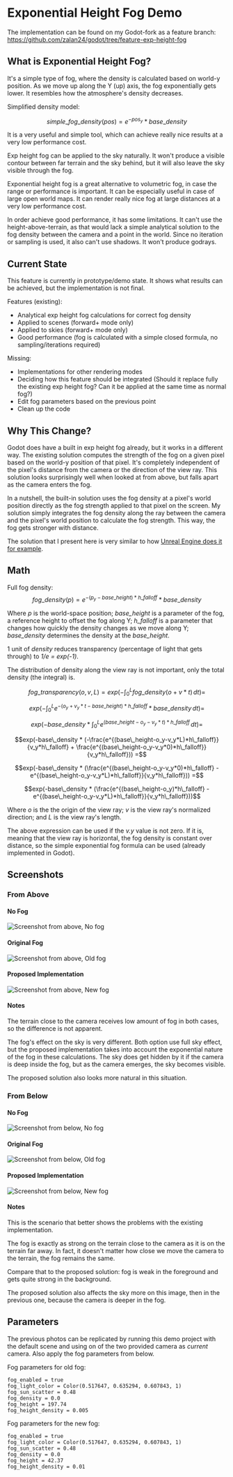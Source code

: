 # Exponential Height Fog Demo

The implementation can be found on my Godot-fork as a feature branch: https://github.com/zalan24/godot/tree/feature-exp-height-fog

## What is Exponential Height Fog?

It's a simple type of fog, where the density is calculated based on world-y position. As we move up along the Y (up) axis, the fog exponentially gets lower. It resembles how the atmosphere's density decreases.

Simplified density model:
```math
simple\_fog\_density\left(pos\right) = e^{-pos_y}*base\_density
```

It is a very useful and simple tool, which can achieve really nice results at a very low performance cost.

Exp height fog can be applied to the sky naturally. It won't produce a visible contour between far terrain and the sky behind, but it will also leave the sky visible through the fog.

Exponential height fog is a great alternative to volumetric fog, in case the range or performance is important. It can be especially useful in case of large open world maps. It can render really nice fog at large distances at a very low performance cost.

In order achieve good performance, it has some limitations. It can't use the height-above-terrain, as that would lack a simple analytical solution to the fog density between the camera and a point in the world. Since no iteration or sampling is used, it also can't use shadows. It won't produce godrays.

## Current State

This feature is currently in prototype/demo state. It shows what results can be achieved, but the implementation is not final.

Features (existing):
* Analytical exp height fog calculations for correct fog density
* Applied to scenes (forward+ mode only)
* Applied to skies (forward+ mode only)
* Good performance (fog is calculated with a simple closed formula, no sampling/iterations required)

Missing:
* Implementations for other rendering modes
* Deciding how this feature should be integrated (Should it replace fully the existing exp height fog? Can it be applied at the same time as normal fog?)
* Edit fog parameters based on the previous point
* Clean up the code

## Why This Change?

Godot does have a built in exp height fog already, but it works in a different way. The existing solution computes the strength of the fog on a given pixel based on the world-y position of that pixel. It's completely independent of the pixel's distance from the camera or the direction of the view ray. This solution looks surprisingly well when looked at from above, but falls apart as the camera enters the fog.

In a nutshell, the built-in solution uses the fog density at a pixel's world position directly as the fog strength applied to that pixel on the screen. My solution simply integrates the fog density along the ray between the camera and the pixel's world position to calculate the fog strength. This way, the fog gets stronger with distance.

The solution that I present here is very similar to how [Unreal Engine does it for example](https://dev.epicgames.com/documentation/en-us/unreal-engine/exponential-height-fog-user-guide?application_version=4.27).

## Math

Full fog density:
$$fog\_density\left(p\right) = e^{-(p_y-base\_height)*h\_falloff}*base\_density$$

Where *p* is the world-space position; *base_height* is a parameter of the fog, a reference height to offset the fog along Y; *h_falloff* is a parameter that changes how quickly the density changes as we move along Y; *base_density* determines the density at the *base_height*.

1 unit of *density* reduces transparency (percentage of light that gets through) to *1/e = exp(-1)*.

The distribution of density along the view ray is not important, only the total density (the integral) is.

```math
fog\_transparency(o, v, L) = exp(-\int_0^L fog\_density\left(o+v*t\right) \,dt) =
```
```math
exp(-\int_0^L e^{-(o_y+v_y*t-base\_height)*h\_falloff}*base\_density \,dt) =
```
```math
exp(-base\_density * \int_0^L e^{(base\_height-o_y-v_y*t)*h\_falloff} \,dt) =
```
```math
exp(-base\_density * (-\frac{e^{(base\_height-o_y-v_y*L)*h\_falloff}}{v_y*h\_falloff} + \frac{e^{(base\_height-o_y-v_y*0)*h\_falloff}}{v_y*h\_falloff})) =
```
```math
exp(-base\_density * (\frac{e^{(base\_height-o_y-v_y*0)*h\_falloff} - e^{(base\_height-o_y-v_y*L)*h\_falloff}}{v_y*h\_falloff})) =
```
```math
exp(-base\_density * (\frac{e^{(base\_height-o_y)*h\_falloff} - e^{(base\_height-o_y-v_y*L)*h\_falloff}}{v_y*h\_falloff}))
```

Where *o* is the the origin of the view ray; *v* is the view ray's normalized direction; and *L* is the view ray's length.

The above expression can be used if the *v.y* value is not zero. If it is, meaning that the view ray is horizontal, the fog density is constant over distance, so the simple exponential fog formula can be used (already implemented in Godot).

## Screenshots

### From Above

#### No Fog
![Screenshot from above, No fog](screenshots/no_fog.webp)
#### Original Fog
![Screenshot from above, Old fog](screenshots/old_fog.webp)
#### Proposed Implementation
![Screenshot from above, New fog](screenshots/new_fog.webp)

#### Notes

The terrain close to the camera receives low amount of fog in both cases, so the difference is not apparent.

The fog's effect on the sky is very different. Both option use full sky effect, but the proposed implementation takes into account the exponential nature of the fog in these calculations. The sky does get hidden by it if the camera is deep inside the fog, but as the camera emerges, the sky becomes visible.

The proposed solution also looks more natural in this situation.

### From Below

#### No Fog
![Screenshot from below, No fog](screenshots/low_no_fog.webp)
#### Original Fog
![Screenshot from below, Old fog](screenshots/low_old_fog.webp)
#### Proposed Implementation
![Screenshot from below, New fog](screenshots/low_new_fog.webp)

#### Notes

This is the scenario that better shows the problems with the existing implementation.

The fog is exactly as strong on the terrain close to the camera as it is on the terrain far away. In fact, it doesn't matter how close we move the camera to the terrain, the fog remains the same.

Compare that to the proposed solution: fog is weak in the foreground and gets quite strong in the background.

The proposed solution also affects the sky more on this image, then in the previous one, because the camera is deeper in the fog.

## Parameters

The previous photos can be replicated by running this demo project with the default scene and using on of the two provided camera as *current* camera. Also apply the fog parameters from below.

Fog parameters for old fog:
```
fog_enabled = true
fog_light_color = Color(0.517647, 0.635294, 0.607843, 1)
fog_sun_scatter = 0.48
fog_density = 0.0
fog_height = 197.74
fog_height_density = 0.005
```

Fog parameters for the new fog:
```
fog_enabled = true
fog_light_color = Color(0.517647, 0.635294, 0.607843, 1)
fog_sun_scatter = 0.48
fog_density = 0.0
fog_height = 42.37
fog_height_density = 0.01
```